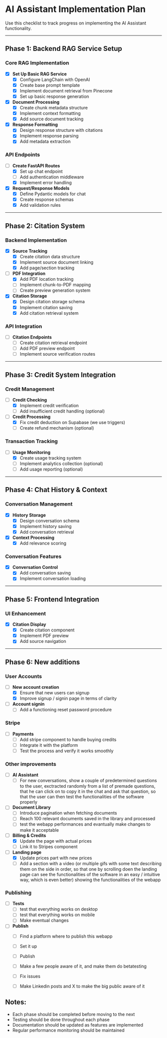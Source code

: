 # AI Assistant Implementation Plan

Use this checklist to track progress on implementing the AI Assistant functionality.

---

## Phase 1: Backend RAG Service Setup

### Core RAG Implementation
- [x] **Set Up Basic RAG Service**
    - [x] Configure LangChain with OpenAI
    - [x] Create base prompt template
    - [x] Implement document retrieval from Pinecone
    - [x] Set up basic response generation
- [x] **Document Processing**
    - [x] Create chunk metadata structure
    - [x] Implement context formatting
    - [x] Add source document tracking
- [x] **Response Formatting**
    - [x] Design response structure with citations
    - [x] Implement response parsing
    - [x] Add metadata extraction

### API Endpoints
- [ ] **Create FastAPI Routes**
    - [x] Set up chat endpoint
    - [ ] Add authentication middleware
    - [x] Implement error handling
- [x] **Request/Response Models**
    - [x] Define Pydantic models for chat
    - [x] Create response schemas
    - [x] Add validation rules

---

## Phase 2: Citation System

### Backend Implementation
- [x] **Source Tracking**
    - [x] Create citation data structure
    - [x] Implement source document linking
    - [x] Add page/section tracking
- [ ] **PDF Integration**
    - [x] Add PDF location tracking
    - [ ] Implement chunk-to-PDF mapping
    - [ ] Create preview generation system
- [x] **Citation Storage**
    - [x] Design citation storage schema
    - [x] Implement citation saving
    - [x] Add citation retrieval system

### API Integration
- [ ] **Citation Endpoints**
    - [ ] Create citation retrieval endpoint
    - [ ] Add PDF preview endpoint
    - [ ] Implement source verification routes

---

## Phase 3: Credit System Integration

### Credit Management
- [ ] **Credit Checking**
    - [x] Implement credit verification
    - [ ] Add insufficient credit handling (optional)
- [ ] **Credit Processing**
    - [x] Fix credit deduction on Supabase (we use triggers)
    - [ ] Create refund mechanism (optional)

### Transaction Tracking
- [ ] **Usage Monitoring**
    - [x] Create usage tracking system
    - [ ] Implement analytics collection (optional)
    - [ ] Add usage reporting (optional)

---

## Phase 4: Chat History & Context

### Conversation Management
- [x] **History Storage**
    - [x] Design conversation schema
    - [x] Implement history saving
    - [x] Add conversation retrieval
- [x] **Context Processing**
    - [x] Add relevance scoring

### Conversation Features
- [x] **Conversation Control**
    - [x] Add conversation saving
    - [x] Implement conversation loading

---

## Phase 5: Frontend Integration


### UI Enhancement
- [x] **Citation Display**
    - [x] Create citation component
    - [x] Implement PDF preview
    - [x] Add source navigation

---



## Phase 6: New additions

### User Accounts
- [ ] **New account creation**
    - [x] Ensure that new users can signup
    - [x] Improve signup / signin page in terms of clarity
- [ ] **Account signin**
    - [ ] Add a functioning reset password procedure

### Stripe
- [ ] **Payments**
    - [ ] Add stripe component to handle buying credits
    - [ ] Integrate it with the platform
    - [ ] Test the process and verify it works smoothly

### Other improvements
- [ ] **AI Assistant**
    - [ ] For new conversations, show a couple of predetermined questions to the user, exctracted randomly from a list of premade questions, that he can click on to copy it in the chat and ask that question, so that the user can then test the functionalities of the software properly
- [ ] **Document Library**
    - [ ] Introduce pagination when fetching documents
    - [ ] Reach 100 relevant documents saved in the library and processed
    - [ ] test the webapp performances and evantually make changes to make it acceptable
- [ ] **Billing & Credits**
    - [x] Update the page with actual prices
    - [ ] Link it to Stripes component
- [ ] **Landing page**
    - [x] Update prices part with new prices
    - [ ] Add a section with a video (or multiple gifs with some text describing them on the side in order, so that one by scrolling doen the landing page can see the functionalities of the software in an easy / intuitive way, which is even better) showing the functionalities of the webapp

### Publishing
- [ ] **Tests**
    - [ ] test that everything works on desktop
    - [ ] test that everything works on mobile
    - [ ] Make eventual changes
- [ ] **Publish**
    - [ ] Find a platform where to publish this webapp
    - [ ] Set it up
    - [ ] Publish
    - [ ] Make a few people aware of it, and make them do betatesting
    - [ ] Fix issues
    - [ ] Make Linkedin posts and X to make the big public aware of it
    

## Notes:
- Each phase should be completed before moving to the next
- Testing should be done throughout each phase
- Documentation should be updated as features are implemented
- Regular performance monitoring should be maintained
